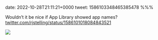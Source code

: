 date: 2022-10-28T21:11:21+0000
tweet: 1586103348465385478
%%%

Wouldn’t it be nice if App Library showed app names? [twitter.com/rjstelling/status/1586101018084843521](https://twitter.com/rjstelling/status/1586101018084843521)

![](FgL4lmoWYAEsO1e.jpg)
